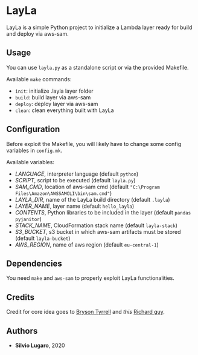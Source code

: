 # LayLa
LayLa is a simple Python project to initialize a Lambda layer ready for build and deploy via aws-sam.

## Usage
You can use `layla.py` as a standalone script or via the provided Makefile.

Available `make` commands:
- `init`: initialize .layla layer folder
- `build`: build layer via aws-sam
- `deploy`: deploy layer via aws-sam
- `clean`: clean everything built with LayLa

## Configuration
Before exploit the Makefile, you will likely have to change some config variables in `config.mk`.

Available variables:
- _LANGUAGE_, interpreter language (default `python`)
- _SCRIPT_, script to be executed (default `layla.py`)
- _SAM_CMD_, location of aws-sam cmd (default `"C:\Program Files\Amazon\AWSSAMCLI\bin\sam.cmd"`)
- _LAYLA_DIR_, name of the LayLa build directory (default `.layla`)
- _LAYER_NAME_, layer name (default `hello_layla`)
- _CONTENTS_, Python libraries to be included in the layer (default `pandas pyjanitor`)
- _STACK_NAME_, CloudFormation stack name (default `layla-stack`)
- _S3_BUCKET_, s3 bucket in which aws-sam artifacts must be stored (default `layla-bucket`)
- _AWS_REGION_, name of aws region (default `eu-central-1`)

## Dependencies
You need `make` and `aws-sam` to properly exploit LayLa functionalities.

## Credits
Credit for core idea goes to [Bryson Tyrrell](https://bryson3gps.wordpress.com/2018/12/06/trick-sam-into-building-your-lambda-layers/) and _this_ [Richard guy](https://stackoverflow.com/questions/58369170/build-custom-aws-lambda-layer-for-scikit-image/58408130#58408130).

## Authors
* **Silvio Lugaro**, 2020
